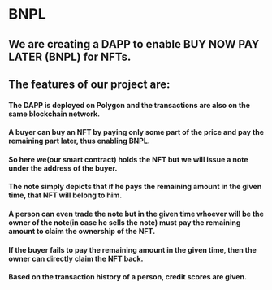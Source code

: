 # BNPL

## We are creating a DAPP to enable BUY NOW PAY LATER (BNPL) for NFTs.
## The features of our project are:
#### The DAPP is deployed on Polygon and the transactions are also on the same blockchain network.
#### A buyer can buy an NFT by paying only some part of the price and pay the remaining part later, thus enabling BNPL.
#### So here we(our smart contract) holds the NFT but we will issue a note under the address of the buyer. 
#### The note simply depicts that if he pays the remaining amount in the given time, that NFT will belong to him. 
#### A person can even trade the note but in the given time whoever will be the owner of the note(in case he sells the note) must pay the remaining amount to claim the ownership of the NFT. 
#### If the buyer fails to pay the remaining amount in the given time, then the owner can directly claim the NFT back.
#### Based on the transaction history of a person, credit scores are given.
